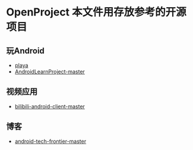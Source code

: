 # OpenProject 本文件用存放参考的开源项目

## 玩Android
- [playa](https://github.com/zeleven/playa)
- [AndroidLearnProject-master](https://github.com/gaoleicoding/AndroidLearnProject)

## 视频应用
- [bilibili-android-client-master](https://github.com/HotBitmapGG/bilibili-android-client)

## 博客
- [android-tech-frontier-master](https://github.com/hehonghui/android-tech-frontier)
